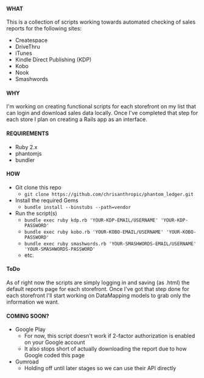 #### WHAT
This is a collection of scripts working towards automated checking of sales reports for the following sites:
- Createspace
- DriveThru
- iTunes
- Kindle Direct Publishing (KDP)
- Kobo
- Nook
- Smashwords

#### WHY
I'm working on creating functional scripts for each storefront on my list that can login and download sales data locally. Once I've completed that step for each store I plan on creating a Rails app as an interface.

#### REQUIREMENTS
- Ruby 2.x
- phantomjs
- bundler

#### HOW
- Git clone this repo
  - `git clone https://github.com/chrisanthropic/phantom_ledger.git`
- Install the required Gems
  - `bundle install --binstubs --path=vendor`
- Run the script(s)
  - `bundle exec ruby kdp.rb 'YOUR-KDP-EMAIL/USERNAME' 'YOUR-KDP-PASSWORD'`
  - `bundle exec ruby kobo.rb 'YOUR-KOBO-EMAIL/USERNAME' 'YOUR-KOBO-PASSWORD'`
  - `bundle exec ruby smashwords.rb 'YOUR-SMASHWORDS-EMAIL/USERNAME' 'YOUR-SMASHWORDS-PASSWORD'`
  - etc.

#### ToDo
As of right now the scripts are simply logging in and saving (as .html) the default reports page for each storefront. Once I've got that step done for each storefront I'll start working on DataMapping models to grab only the information we want.

#### COMING SOON?
- Google Play
  - For now, this script doesn't work if 2-factor authorization is enabled on your Google account
  - It also stops short of actually downloading the report due to how Google coded this page
- Gumroad
  - Holding off until later stages so we can use their API directly
